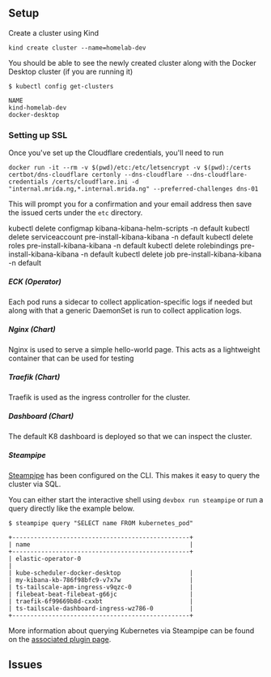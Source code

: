 ## Setup

Create a cluster using Kind

```
kind create cluster --name=homelab-dev
```

You should be able to see the newly created cluster along with the Docker Desktop
cluster (if you are running it)

```
$ kubectl config get-clusters

NAME
kind-homelab-dev
docker-desktop
```

### Setting up SSL

Once you've set up the Cloudflare credentials, you'll need to run

```
docker run -it --rm -v $(pwd)/etc:/etc/letsencrypt -v $(pwd):/certs certbot/dns-cloudflare certonly --dns-cloudflare --dns-cloudflare-credentials /certs/cloudflare.ini -d "internal.mrida.ng,*.internal.mrida.ng" --preferred-challenges dns-01
```

This will prompt you for a confirmation and your email address then
save the issued certs under the `etc` directory.

kubectl delete configmap kibana-kibana-helm-scripts -n default
kubectl delete serviceaccount pre-install-kibana-kibana -n default
kubectl delete roles pre-install-kibana-kibana -n default
kubectl delete rolebindings pre-install-kibana-kibana -n default
kubectl delete job pre-install-kibana-kibana -n default

##### ECK (Operator)

Each pod runs a sidecar to collect application-specific logs if needed but along
with that a generic DaemonSet is run to collect application logs.

##### Nginx (Chart)

Nginx is used to serve a simple hello-world page. This acts as a lightweight
container that can be used for testing

##### Traefik (Chart)

Traefik is used as the ingress controller for the cluster.

##### Dashboard (Chart)

The default K8 dashboard is deployed so that we can inspect the cluster.

##### Steampipe

[Steampipe](https://steampipe.io/) has been configured on the CLI. This makes
it easy to query the cluster via SQL.

You can either start the interactive shell using `devbox run steampipe` or run a
query directly like the example below.

```
$ steampipe query "SELECT name FROM kubernetes_pod"

+-------------------------------------------------+
| name                                            |
+-------------------------------------------------+
| elastic-operator-0
|
| kube-scheduler-docker-desktop                   |
| my-kibana-kb-786f98bfc9-v7x7w                   |
| ts-tailscale-apm-ingress-v9qzc-0                |
| filebeat-beat-filebeat-g66jc                    |
| traefik-6f99669b8d-cxxbt                        |
| ts-tailscale-dashboard-ingress-wz786-0          |
+-------------------------------------------------+
```

More information about querying Kubernetes via Steampipe can be found on the
[associated plugin page](https://hub.steampipe.io/plugins/turbot/kubernetes).

## Issues
